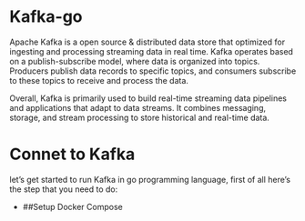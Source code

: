 # Kafka-go
Apache Kafka is a open source & distributed data store that optimized for ingesting and processing streaming data in real time. Kafka operates based on a publish-subscribe model, where data is organized into topics. Producers publish data records to specific topics, and consumers subscribe to these topics to receive and process the data.

Overall, Kafka is primarily used to build real-time streaming data pipelines and applications that adapt to data streams. It combines messaging, storage, and stream processing to store historical and real-time data.

# Connet to Kafka
let’s get started to run Kafka in go programming language, first of all here’s the step that you need to do:

- ##Setup Docker Compose
